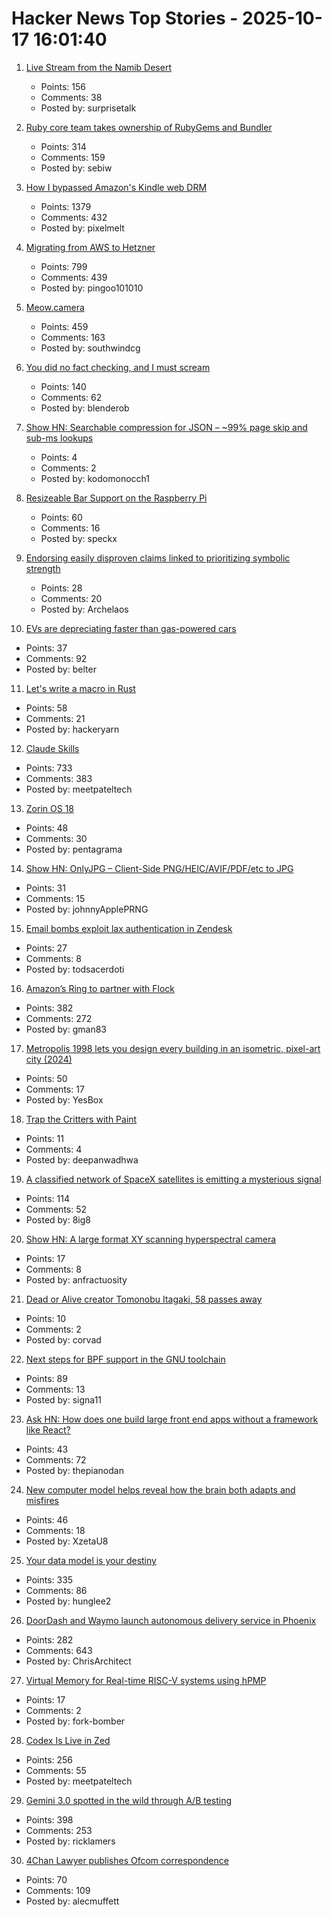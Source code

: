 # Hacker News Top Stories - 2025-10-17 16:01:40

1. [Live Stream from the Namib Desert](https://bookofjoe2.blogspot.com/2025/10/live-stream-from-namib-desert.html)
   - Points: 156
   - Comments: 38
   - Posted by: surprisetalk

2. [Ruby core team takes ownership of RubyGems and Bundler](https://www.ruby-lang.org/en/news/2025/10/17/rubygems-repository-transition/)
   - Points: 314
   - Comments: 159
   - Posted by: sebiw

3. [How I bypassed Amazon's Kindle web DRM](https://blog.pixelmelt.dev/kindle-web-drm/)
   - Points: 1379
   - Comments: 432
   - Posted by: pixelmelt

4. [Migrating from AWS to Hetzner](https://digitalsociety.coop/posts/migrating-to-hetzner-cloud/)
   - Points: 799
   - Comments: 439
   - Posted by: pingoo101010

5. [Meow.camera](https://meow.camera/)
   - Points: 459
   - Comments: 163
   - Posted by: southwindcg

6. [You did no fact checking, and I must scream](https://shkspr.mobi/blog/2025/10/i-have-no-facts-and-i-must-scream/)
   - Points: 140
   - Comments: 62
   - Posted by: blenderob

7. [Show HN: Searchable compression for JSON – ~99% page skip and sub-ms lookups](https://github.com/kodomonocch1/see_proto)
   - Points: 4
   - Comments: 2
   - Posted by: kodomonocch1

8. [Resizeable Bar Support on the Raspberry Pi](https://www.jeffgeerling.com/blog/2025/resizeable-bar-support-on-raspberry-pi)
   - Points: 60
   - Comments: 16
   - Posted by: speckx

9. [Endorsing easily disproven claims linked to prioritizing symbolic strength](https://theconversation.com/winning-with-misinformation-new-research-identifies-link-between-endorsing-easily-disproven-claims-and-prioritizing-symbolic-strength-265652)
   - Points: 28
   - Comments: 20
   - Posted by: Archelaos

10. [EVs are depreciating faster than gas-powered cars](https://restofworld.org/2025/ev-depreciation-blusmart-collapse/)
   - Points: 37
   - Comments: 92
   - Posted by: belter

11. [Let's write a macro in Rust](https://hackeryarn.com/post/rust-macros-1/)
   - Points: 58
   - Comments: 21
   - Posted by: hackeryarn

12. [Claude Skills](https://www.anthropic.com/news/skills)
   - Points: 733
   - Comments: 383
   - Posted by: meetpateltech

13. [Zorin OS 18](https://blog.zorin.com/2025/10/14/zorin-os-18-has-arrived/)
   - Points: 48
   - Comments: 30
   - Posted by: pentagrama

14. [Show HN: OnlyJPG – Client-Side PNG/HEIC/AVIF/PDF/etc to JPG](https://onlyjpg.com)
   - Points: 31
   - Comments: 15
   - Posted by: johnnyApplePRNG

15. [Email bombs exploit lax authentication in Zendesk](https://krebsonsecurity.com/2025/10/email-bombs-exploit-lax-authentication-in-zendesk/)
   - Points: 27
   - Comments: 8
   - Posted by: todsacerdoti

16. [Amazon’s Ring to partner with Flock](https://techcrunch.com/2025/10/16/amazons-ring-to-partner-with-flock-a-network-of-ai-cameras-used-by-ice-feds-and-police/)
   - Points: 382
   - Comments: 272
   - Posted by: gman83

17. [Metropolis 1998 lets you design every building in an isometric, pixel-art city (2024)](https://arstechnica.com/gaming/2024/08/metropolis-1998-lets-you-design-every-building-in-an-isometric-pixel-art-city/)
   - Points: 50
   - Comments: 17
   - Posted by: YesBox

18. [Trap the Critters with Paint](https://deepanwadhwa.github.io/freeze_trap/)
   - Points: 11
   - Comments: 4
   - Posted by: deepanwadhwa

19. [A classified network of SpaceX satellites is emitting a mysterious signal](https://www.npr.org/2025/10/17/nx-s1-5575254/spacex-starshield-starlink-signal)
   - Points: 114
   - Comments: 52
   - Posted by: 8ig8

20. [Show HN: A large format XY scanning hyperspectral camera](https://www.anfractuosity.com/projects/waverider/)
   - Points: 17
   - Comments: 8
   - Posted by: anfractuosity

21. [Dead or Alive creator Tomonobu Itagaki, 58 passes away](https://www.gamedeveloper.com/design/dead-or-alive-creator-tomonobu-itagaki-has-passed-away-at-58)
   - Points: 10
   - Comments: 2
   - Posted by: corvad

22. [Next steps for BPF support in the GNU toolchain](https://lwn.net/Articles/1039827/)
   - Points: 89
   - Comments: 13
   - Posted by: signa11

23. [Ask HN: How does one build large front end apps without a framework like React?](undefined)
   - Points: 43
   - Comments: 72
   - Posted by: thepianodan

24. [New computer model helps reveal how the brain both adapts and misfires](https://now.tufts.edu/2025/10/16/flight-simulator-brain-reveals-how-we-learn-and-why-minds-sometimes-go-course)
   - Points: 46
   - Comments: 18
   - Posted by: XzetaU8

25. [Your data model is your destiny](https://notes.mtb.xyz/p/your-data-model-is-your-destiny)
   - Points: 335
   - Comments: 86
   - Posted by: hunglee2

26. [DoorDash and Waymo launch autonomous delivery service in Phoenix](https://about.doordash.com/en-us/news/waymo)
   - Points: 282
   - Comments: 643
   - Posted by: ChrisArchitect

27. [Virtual Memory for Real-time RISC-V systems using hPMP](https://arxiv.org/abs/2504.04498)
   - Points: 17
   - Comments: 2
   - Posted by: fork-bomber

28. [Codex Is Live in Zed](https://zed.dev/blog/codex-is-live-in-zed)
   - Points: 256
   - Comments: 55
   - Posted by: meetpateltech

29. [Gemini 3.0 spotted in the wild through A/B testing](https://ricklamers.io/posts/gemini-3-spotted-in-the-wild/)
   - Points: 398
   - Comments: 253
   - Posted by: ricklamers

30. [4Chan Lawyer publishes Ofcom correspondence](https://alecmuffett.com/article/117792)
   - Points: 70
   - Comments: 109
   - Posted by: alecmuffett

